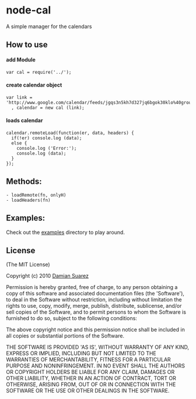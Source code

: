 # node-cal

A simple manager for the calendars

## How to use

#### add Module
    var cal = require('../');

#### create calendar object
    var link = 'http://www.google.com/calendar/feeds/jgqs3n5kh7d327jq6bgok30klo%40group.calendar.google.com/public/basic'
      , calendar = new cal (link);

#### loads calendar
    calendar.remoteLoad(function(er, data, headers) {
      if(!er) console.log (data);
      else {
        console.log ('Error:');
        console.log (data);
      }
    });


## Methods:

    - loadRemote(fn, onlyH)
    - loadHeaders(fn)

## Examples:

  Check out the [examples](http://github.com/retrofox/node-cal/tree/master/examples/) directory to play around.

## License 

(The MIT License)

Copyright (c) 2010 [Damian Suarez](rdsuarez@gmail.com)

Permission is hereby granted, free of charge, to any person obtaining
a copy of this software and associated documentation files (the
'Software'), to deal in the Software without restriction, including
without limitation the rights to use, copy, modify, merge, publish,
distribute, sublicense, and/or sell copies of the Software, and to
permit persons to whom the Software is furnished to do so, subject to
the following conditions:

The above copyright notice and this permission notice shall be
included in all copies or substantial portions of the Software.

THE SOFTWARE IS PROVIDED 'AS IS', WITHOUT WARRANTY OF ANY KIND,
EXPRESS OR IMPLIED, INCLUDING BUT NOT LIMITED TO THE WARRANTIES OF
MERCHANTABILITY, FITNESS FOR A PARTICULAR PURPOSE AND NONINFRINGEMENT.
IN NO EVENT SHALL THE AUTHORS OR COPYRIGHT HOLDERS BE LIABLE FOR ANY
CLAIM, DAMAGES OR OTHER LIABILITY, WHETHER IN AN ACTION OF CONTRACT,
TORT OR OTHERWISE, ARISING FROM, OUT OF OR IN CONNECTION WITH THE
SOFTWARE OR THE USE OR OTHER DEALINGS IN THE SOFTWARE.

